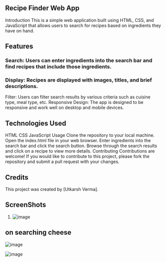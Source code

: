 ## Recipe Finder Web App
Introduction
This is a simple web application built using HTML, CSS, and JavaScript that allows users to search for recipes based on ingredients they have on hand.

## Features
### Search: Users can enter ingredients into the search bar and find recipes that include those ingredients.
### Display: Recipes are displayed with images, titles, and brief descriptions.
 Filter: Users can filter search results by various criteria such as cuisine type, meal type, etc.
 Responsive Design: The app is designed to be responsive and work well on desktop and mobile devices.
## Technologies Used
HTML
CSS
JavaScript
Usage
Clone the repository to your local machine.
Open the index.html file in your web browser.
Enter ingredients into the search bar and click the search button.
Browse through the search results and click on a recipe to view more details.
Contributing
Contributions are welcome! If you would like to contribute to this project, please fork the repository and submit a pull request with your changes.

## Credits
This project was created by [Utkarsh Verma].

## ScreenShots 
1. ![image](https://github.com/vermautkarsh4488/Recipe/assets/77044451/2a616b61-1cce-43c3-a9f8-01a754186b58)

## on searching cheese
![image](https://github.com/vermautkarsh4488/Recipe/assets/77044451/dafacc5a-b921-4ba3-8144-4ba2abf56d70)

![image](https://github.com/vermautkarsh4488/Recipe/assets/77044451/df1d51bc-0dc6-4b03-99d6-1f1d912d40b1)




